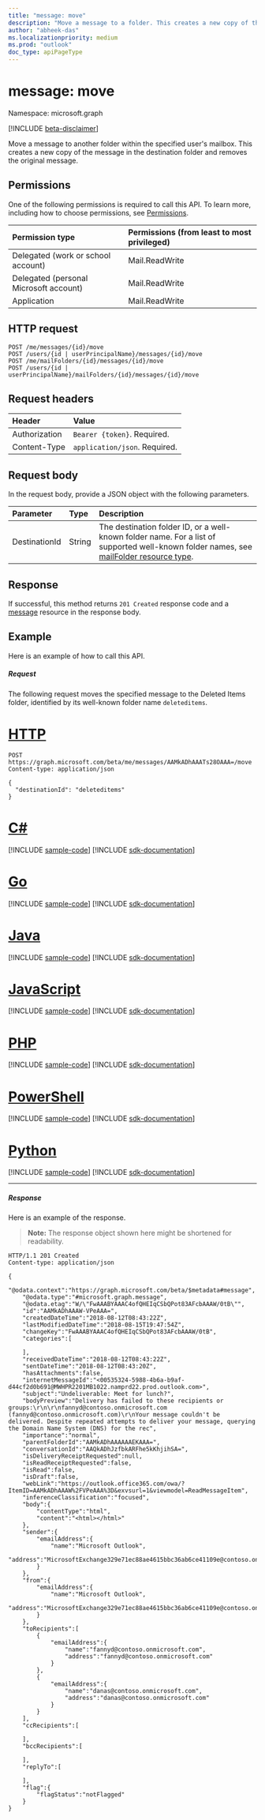 ```yaml
---
title: "message: move"
description: "Move a message to a folder. This creates a new copy of the message in the destination folder and removes the original message."
author: "abheek-das"
ms.localizationpriority: medium
ms.prod: "outlook"
doc_type: apiPageType
---
```


# message: move

Namespace: microsoft.graph

[!INCLUDE [beta-disclaimer](../../includes/beta-disclaimer.md)]

Move a message to another folder within the specified user's mailbox. This creates a new copy of the message in the destination folder and removes the original message.

## Permissions

One of the following permissions is required to call this API. To learn more, including how to choose permissions, see [Permissions](/graph/permissions-reference).

| Permission type | Permissions (from least to most privileged) |
|:----------------|:--------------------------------------------|
|Delegated (work or school account) | Mail.ReadWrite    |
|Delegated (personal Microsoft account) | Mail.ReadWrite    |
|Application | Mail.ReadWrite |

## HTTP request

<!-- { "blockType": "ignored" } -->

```http
POST /me/messages/{id}/move
POST /users/{id | userPrincipalName}/messages/{id}/move
POST /me/mailFolders/{id}/messages/{id}/move
POST /users/{id | userPrincipalName}/mailFolders/{id}/messages/{id}/move
```

## Request headers

| Header | Value |
|:-------|:------|
| Authorization | `Bearer {token}`. Required. |
| Content-Type | `application/json`. Required. |

## Request body

In the request body, provide a JSON object with the following parameters.

| Parameter   | Type |Description|
|:---------------|:--------|:----------|
|DestinationId|String|The destination folder ID, or a well-known folder name. For a list of supported well-known folder names, see [mailFolder resource type](../resources/mailfolder.md).|

## Response

If successful, this method returns `201 Created` response code and a [message](../resources/message.md) resource in the response body.

## Example

Here is an example of how to call this API.

##### Request

The following request moves the specified message to the Deleted Items folder, identified by its well-known folder name `deleteditems`.

# [HTTP](#tab/http)
<!-- {
  "blockType": "request",
  "sampleKeys": ["AAMkADhAAATs28OAAA="],
  "name": "message_move"
}-->

```http
POST https://graph.microsoft.com/beta/me/messages/AAMkADhAAATs28OAAA=/move
Content-type: application/json

{
  "destinationId": "deleteditems"
}
```

# [C#](#tab/csharp)
[!INCLUDE [sample-code](../includes/snippets/csharp/message-move-csharp-snippets.md)]
[!INCLUDE [sdk-documentation](../includes/snippets/snippets-sdk-documentation-link.md)]

# [Go](#tab/go)
[!INCLUDE [sample-code](../includes/snippets/go/message-move-go-snippets.md)]
[!INCLUDE [sdk-documentation](../includes/snippets/snippets-sdk-documentation-link.md)]

# [Java](#tab/java)
[!INCLUDE [sample-code](../includes/snippets/java/message-move-java-snippets.md)]
[!INCLUDE [sdk-documentation](../includes/snippets/snippets-sdk-documentation-link.md)]

# [JavaScript](#tab/javascript)
[!INCLUDE [sample-code](../includes/snippets/javascript/message-move-javascript-snippets.md)]
[!INCLUDE [sdk-documentation](../includes/snippets/snippets-sdk-documentation-link.md)]

# [PHP](#tab/php)
[!INCLUDE [sample-code](../includes/snippets/php/message-move-php-snippets.md)]
[!INCLUDE [sdk-documentation](../includes/snippets/snippets-sdk-documentation-link.md)]

# [PowerShell](#tab/powershell)
[!INCLUDE [sample-code](../includes/snippets/powershell/message-move-powershell-snippets.md)]
[!INCLUDE [sdk-documentation](../includes/snippets/snippets-sdk-documentation-link.md)]

# [Python](#tab/python)
[!INCLUDE [sample-code](../includes/snippets/python/message-move-python-snippets.md)]
[!INCLUDE [sdk-documentation](../includes/snippets/snippets-sdk-documentation-link.md)]

---

##### Response

Here is an example of the response.

> **Note:** The response object shown here might be shortened for readability.
<!-- {
  "blockType": "response",
  "truncated": true,
  "@odata.type": "microsoft.graph.message"
} -->

```http
HTTP/1.1 201 Created
Content-type: application/json

{
    "@odata.context":"https://graph.microsoft.com/beta/$metadata#message",
    "@odata.type":"#microsoft.graph.message",
    "@odata.etag":"W/\"FwAAABYAAAC4ofQHEIqCSbQPot83AFcbAAAW/0tB\"",
    "id":"AAMkADhAAAW-VPeAAA=",
    "createdDateTime":"2018-08-12T08:43:22Z",
    "lastModifiedDateTime":"2018-08-15T19:47:54Z",
    "changeKey":"FwAAABYAAAC4ofQHEIqCSbQPot83AFcbAAAW/0tB",
    "categories":[

    ],
    "receivedDateTime":"2018-08-12T08:43:22Z",
    "sentDateTime":"2018-08-12T08:43:20Z",
    "hasAttachments":false,
    "internetMessageId":"<00535324-5988-4b6a-b9af-d44cf2d0b691@MWHPR2201MB1022.namprd22.prod.outlook.com>",
    "subject":"Undeliverable: Meet for lunch?",
    "bodyPreview":"Delivery has failed to these recipients or groups:\r\n\r\nfannyd@contoso.onmicrosoft.com (fannyd@contoso.onmicrosoft.com)\r\nYour message couldn't be delivered. Despite repeated attempts to deliver your message, querying the Domain Name System (DNS) for the rec",
    "importance":"normal",
    "parentFolderId":"AAMkADhAAAAAAEKAAA=",
    "conversationId":"AAQkADhJzfbkARFhe5kKhjihSA=",
    "isDeliveryReceiptRequested":null,
    "isReadReceiptRequested":false,
    "isRead":false,
    "isDraft":false,
    "webLink":"https://outlook.office365.com/owa/?ItemID=AAMkADhAAAW%2FVPeAAA%3D&exvsurl=1&viewmodel=ReadMessageItem",
    "inferenceClassification":"focused",
    "body":{
        "contentType":"html",
        "content":"<html></html>"
    },
    "sender":{
        "emailAddress":{
            "name":"Microsoft Outlook",
            "address":"MicrosoftExchange329e71ec88ae4615bbc36ab6ce41109e@contoso.onmicrosoft.com"
        }
    },
    "from":{
        "emailAddress":{
            "name":"Microsoft Outlook",
            "address":"MicrosoftExchange329e71ec88ae4615bbc36ab6ce41109e@contoso.onmicrosoft.com"
        }
    },
    "toRecipients":[
        {
            "emailAddress":{
                "name":"fannyd@contoso.onmicrosoft.com",
                "address":"fannyd@contoso.onmicrosoft.com"
            }
        },
        {
            "emailAddress":{
                "name":"danas@contoso.onmicrosoft.com",
                "address":"danas@contoso.onmicrosoft.com"
            }
        }
    ],
    "ccRecipients":[

    ],
    "bccRecipients":[

    ],
    "replyTo":[

    ],
    "flag":{
        "flagStatus":"notFlagged"
    }
}
```

<!-- uuid: 8fcb5dbc-d5aa-4681-8e31-b001d5168d79
2015-10-25 14:57:30 UTC -->
<!--
{
  "type": "#page.annotation",
  "description": "message: move",
  "keywords": "",
  "section": "documentation",
  "tocPath": "",
  "suppressions": [
  ]
}
-->


